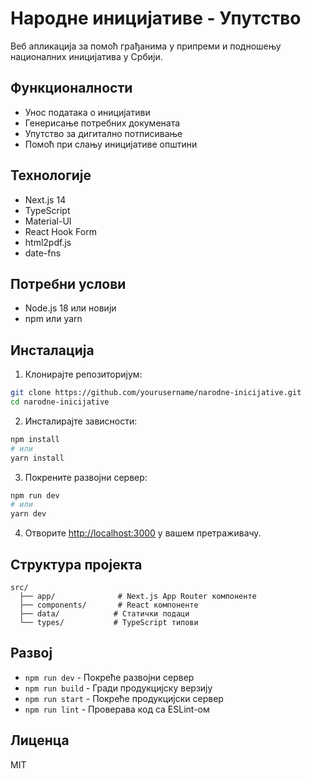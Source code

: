 # Народне иницијативе - Упутство

Веб апликација за помоћ грађанима у припреми и подношењу националних иницијатива у Србији.

## Функционалности

- Унос података о иницијативи
- Генерисање потребних докумената
- Упутство за дигитално потписивање
- Помоћ при слању иницијативе општини

## Технологије

- Next.js 14
- TypeScript
- Material-UI
- React Hook Form
- html2pdf.js
- date-fns

## Потребни услови

- Node.js 18 или новији
- npm или yarn

## Инсталација

1. Клонирајте репозиторијум:
```bash
git clone https://github.com/yourusername/narodne-inicijative.git
cd narodne-inicijative
```

2. Инсталирајте зависности:
```bash
npm install
# или
yarn install
```

3. Покрените развојни сервер:
```bash
npm run dev
# или
yarn dev
```

4. Отворите [http://localhost:3000](http://localhost:3000) у вашем претраживачу.

## Структура пројекта

```
src/
  ├── app/              # Next.js App Router компоненте
  ├── components/       # React компоненте
  ├── data/            # Статички подаци
  └── types/           # TypeScript типови
```

## Развој

- `npm run dev` - Покреће развојни сервер
- `npm run build` - Гради продукцијску верзију
- `npm run start` - Покреће продукцијски сервер
- `npm run lint` - Проверава код са ESLint-ом

## Лиценца

MIT
